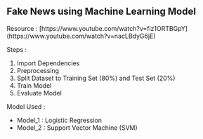 <h2> Fake News using Machine Learning Model </h2> 
Resource : <link> [https://www.youtube.com/watch?v=fiz1ORTBGpY](https://www.youtube.com/watch?v=nacLBdyG6jE) </link>

Steps : 
1. Import Dependencies
3. Preprocessing
4. Split Dataset to Training Set (80%) and Test Set (20%)
5. Train Model
6. Evaluate Model

Model Used : 
- Model_1 : Logistic Regression
- Model_2 : Support Vector Machine (SVM)


